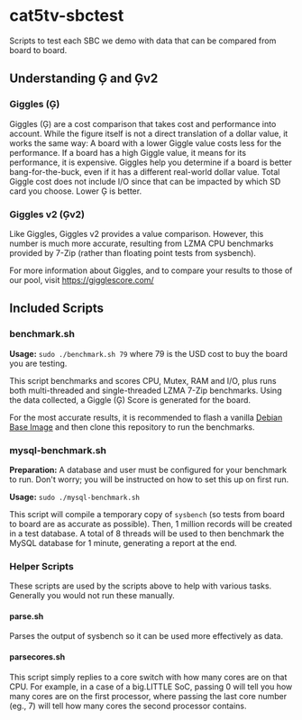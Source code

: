 # cat5tv-sbctest
Scripts to test each SBC we demo with data that can be compared from board to board.

## Understanding Ģ and Ģv2

### Giggles (Ģ)

Giggles (Ģ) are a cost comparison that takes cost and performance into account. While the figure itself is not a direct translation of a dollar value, it works the same way: A board with a lower Giggle value costs less for the performance. If a board has a high Giggle value, it means for its performance, it is expensive. Giggles help you determine if a board is better bang-for-the-buck, even if it has a different real-world dollar value. Total Giggle cost does not include I/O since that can be impacted by which SD card you choose. Lower Ģ is better.

### Giggles v2 (Ģv2)

Like Giggles, Giggles v2 provides a value comparison. However, this number is much more accurate, resulting from LZMA CPU benchmarks provided by 7-Zip (rather than floating point tests from sysbench).

For more information about Giggles, and to compare your results to those of our pool, visit https://gigglescore.com/

## Included Scripts

### benchmark.sh

**Usage:** `sudo ./benchmark.sh 79` where 79 is the USD cost to buy the board you are testing.

This script benchmarks and scores CPU, Mutex, RAM and I/O, plus runs both multi-threaded and single-threaded LZMA 7-Zip benchmarks. Using the data collected, a Giggle (Ģ) Score is generated for the board.

For the most accurate results, it is recommended to flash a vanilla [Debian Base Image](https://baldnerd.com/sbc-build-base/) and then clone this repository to run the benchmarks.

### mysql-benchmark.sh

**Preparation:** A database and user must be configured for your benchmark to run. Don't worry; you will be instructed on how to set this up on first run.

**Usage:** `sudo ./mysql-benchmark.sh`

This script will compile a temporary copy of `sysbench` (so tests from board to board are as accurate as possible). Then, 1 million records will be created in a test database. A total of 8 threads will be used to then benchmark the MySQL database for 1 minute, generating a report at the end.

### Helper Scripts

These scripts are used by the scripts above to help with various tasks. Generally you would not run these manually.

#### parse.sh

Parses the output of sysbench so it can be used more effectively as data.

#### parsecores.sh

This script simply replies to a core switch with how many cores are on that CPU. For example, in a case of a big.LITTLE SoC, passing 0 will tell you how many cores are on the first processor, where passing the last core number (eg., 7) will tell how many cores the second processor contains.
